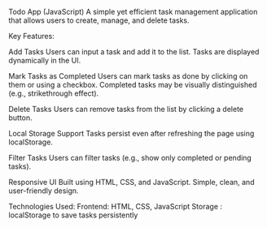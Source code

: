 Todo App (JavaScript)
A simple yet efficient task management application that allows users to create, manage, and delete tasks.

Key Features:

Add Tasks
Users can input a task and add it to the list.
Tasks are displayed dynamically in the UI.

Mark Tasks as Completed
Users can mark tasks as done by clicking on them or using a checkbox.
Completed tasks may be visually distinguished (e.g., strikethrough effect).

Delete Tasks
Users can remove tasks from the list by clicking a delete button.

Local Storage Support 
Tasks persist even after refreshing the page using localStorage.

Filter Tasks 
Users can filter tasks (e.g., show only completed or pending tasks).

Responsive UI
Built using HTML, CSS, and JavaScript.
Simple, clean, and user-friendly design.

Technologies Used:
Frontend: HTML, CSS, JavaScript
Storage : localStorage to save tasks persistently
